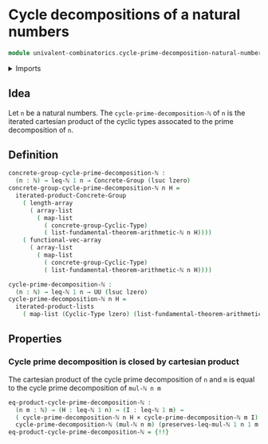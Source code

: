# Cycle decompositions of a natural numbers

```agda
module univalent-combinatorics.cycle-prime-decomposition-natural-numbers where
```

<details><summary>Imports</summary>

```agda
open import elementary-number-theory.fundamental-theorem-of-arithmetic
open import elementary-number-theory.inequality-natural-numbers
open import elementary-number-theory.multiplication-natural-numbers
open import elementary-number-theory.natural-numbers

open import foundation.cartesian-product-types
open import foundation.dependent-pair-types
open import foundation.equivalences
open import foundation.identity-types
open import foundation.iterated-cartesian-product-types
open import foundation.universe-levels

open import group-theory.concrete-groups
open import group-theory.iterated-cartesian-products-concrete-groups

open import lists.arrays
open import lists.functoriality-lists
open import lists.lists

open import univalent-combinatorics.cyclic-types
open import univalent-combinatorics.finite-types
```

</details>

## Idea

Let `n` be a natural numbers. The `cycle-prime-decomposition-ℕ` of `n` is the
iterated cartesian product of the cyclic types assocated to the prime
decomposition of `n`.

## Definition

```agda
concrete-group-cycle-prime-decomposition-ℕ :
  (n : ℕ) → leq-ℕ 1 n → Concrete-Group (lsuc lzero)
concrete-group-cycle-prime-decomposition-ℕ n H =
  iterated-product-Concrete-Group
    ( length-array
      ( array-list
        ( map-list
          ( concrete-group-Cyclic-Type)
          ( list-fundamental-theorem-arithmetic-ℕ n H))))
    ( functional-vec-array
      ( array-list
        ( map-list
          ( concrete-group-Cyclic-Type)
          ( list-fundamental-theorem-arithmetic-ℕ n H))))

cycle-prime-decomposition-ℕ :
  (n : ℕ) → leq-ℕ 1 n → UU (lsuc lzero)
cycle-prime-decomposition-ℕ n H =
  iterated-product-lists
    ( map-list (Cyclic-Type lzero) (list-fundamental-theorem-arithmetic-ℕ n H))
```

## Properties

### Cycle prime decomposition is closed by cartesian product

The cartesian product of the cycle prime decomposition of `n` and `m` is equal
to the cycle prime decomposition of `mul-ℕ n m`

```agda
eq-product-cycle-prime-decomposition-ℕ :
  (n m : ℕ) → (H : leq-ℕ 1 n) → (I : leq-ℕ 1 m) →
  ( cycle-prime-decomposition-ℕ n H × cycle-prime-decomposition-ℕ m I) ＝
  cycle-prime-decomposition-ℕ (mul-ℕ n m) (preserves-leq-mul-ℕ 1 n 1 m H I)
eq-product-cycle-prime-decomposition-ℕ = {!!}
```

